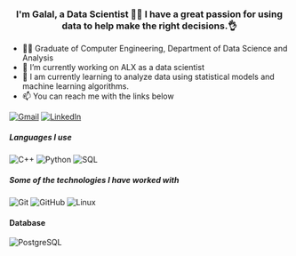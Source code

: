 ### <div align="center">I'm Galal, a Data Scientist 👨‍💻 I have a great passion for using data to help make the right decisions.👌</div>  


- 👨‍🎓 Graduate of Computer Engineering, Department of Data Science and Analysis  
- 🔭 I’m currently working on ALX as a data scientist  
- 🌱 I am currently learning to analyze data using statistical models and machine learning algorithms. 
- :mailbox: You can reach me with the links below

[![Gmail](https://img.shields.io/badge/-GMAIL-D14836?style=for-the-badge&logo=gmail&logoColor=white)](mailto:galalamrewida@gmail.com)
[![LinkedIn](https://img.shields.io/badge/-LINKEDIN-0077B5?style=for-the-badge&logo=linkedin&logoColor=white)](https://www.linkedin.com/in/galal-ewida/)


##### Languages I use

![C++](https://img.shields.io/badge/-C++-000000?style=flat&logo=c%2B%2B)
![Python](https://img.shields.io/badge/-Python-000000?style=flat&logo=python)
![SQL](https://img.shields.io/badge/-SQL-000000?style=flat&logo=postgresql)

##### Some of the technologies I have worked with

![Git](https://img.shields.io/badge/-Git-222222?style=flat&logo=git&logoColor=F05032)
![GitHub](https://img.shields.io/badge/-GitHub-222222?style=flat&logo=github&logoColor=181717)
![Linux](https://img.shields.io/badge/-Linux-222222?style=flat&logo=linux&logoColor=FCC624)



#### Database
![PostgreSQL](https://img.shields.io/badge/-PostgreSQL-336791?style=flat-square&logo=postgresql)

